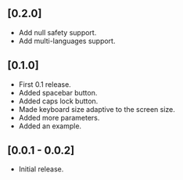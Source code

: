 ## [0.2.0]

* Add null safety support.
* Add multi-languages support.

## [0.1.0]

* First 0.1 release.
* Added spacebar button.
* Added caps lock button.
* Made keyboard size adaptive to the screen size.
* Added more parameters.
* Added an example.

## [0.0.1 - 0.0.2]

* Initial release.


